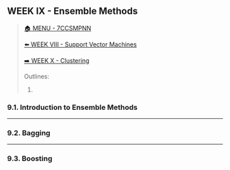 ## WEEK IX - Ensemble Methods

>[🏠 MENU - 7CCSMPNN](year3/7ccsmpnn.md)
>
>[⬅️ WEEK VIII - Support Vector Machines](year3/7ccsmpnn/w8.md)
>
>[➡️ WEEK X - Clustering](year3/7ccsmpnn/w10.md)
>
>Outlines:
>
>1. 
>

### 9.1. Introduction to Ensemble Methods





---

### 9.2. Bagging





---

### 9.3.  Boosting